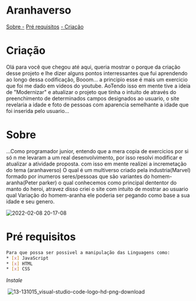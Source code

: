<h1> Aranhaverso  
</h1>
<p>
<a href= "Sobre">Sobre -</a>
<a href= "Pré requisitos">Pré requisitos</a>
<a href= "Criação">- Criação</a>
</p>

<p>
</p>



# Criação
<p>
Olá para você que chegou até aqui, queria mostrar o porque da criação desse projeto e lhe dizer alguns pontos interressantes que fui aprendendo ao longo dessa codificação, Booom... a principio esse é mais um exercicio que foi me dado em videos do youtube. AoTendo isso em mente tive a ideia de "Modernizar" e atualizar o projeto que tinha o intuito de através do preenchimento de determinados campos designados ao usuario, o site revelaria a idade e foto de pessoas com aparencia semelhante a idade que foi inserida pelo usuario...
</p>

# Sobre
<p>
...Como programador junior, entendo que a mera copia de exercicios por si só n me levaram a um real desenvolvimento, por isso resolvi modificar e atualizar a atividade proposta. com isso em mente realizei a incremetação do tema (aranhaverso) O qual é um multiverso criado pela industria(Marvel) formado por inumeros seres/pessoas que são variantes do homem-aranha(Peter parker) o qual conhecemos como principal dententor do manto do heroi, atravez disso criei o site com intuito de mostrar ao usuario qual Variação do homem-aranha ele poderia ser pegando como base a sua idade e seu genero.

<img>![2022-02-08 20-17-08](https://user-images.githubusercontent.com/96143899/153092329-33cb5593-64ea-497b-be1e-83f311334511.gif)</img>
</P>


# Pré requisitos
```bash
Para que possa ser possivel a manipulação das Linguagens como:
* [x] JavaScript
* [x] HTML
* [x] CSS
```
*Instale*

<img> ![13-131015_visual-studio-code-logo-hd-png-download](https://user-images.githubusercontent.com/96143899/153087509-225db237-36f2-4b24-b287-6754d7195021.png)
</img>

